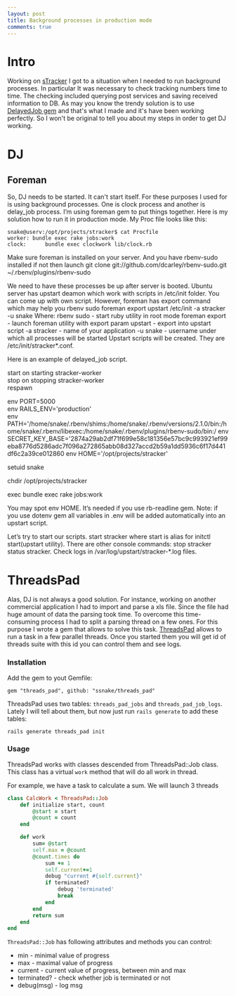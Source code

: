 ```yaml
---
layout: post
title: Background processes in production mode
comments: true
---
```


Intro
========

Working on [sTracker](//stracker.cc) I got to a situation when I needed to run background processes. In particular It was necessary to check tracking numbers time to time. The checking included querying post services and saving received information to DB.
As may you know the trendy solution is to use [DelayedJob gem](https://github.com/collectiveidea/delayed_job) and that's what I made and it's have been working perfectly. So I won't be original to tell you about my steps in order to get DJ working.

DJ
==
## Foreman

So, DJ needs to be started. It can't start itself. For these purposes I used for
 is using background processes. One is clock process and another is delay_job process. I’m using foreman gem to put things together. Here is my solution how to run it in production mode.
My Proc file looks like this:
```
snake@userv:/opt/projects/stracker$ cat Procfile 
worker:	bundle exec rake jobs:work
clock:		bundle exec clockwork lib/clock.rb
```

Make sure foreman is installed on your server. And you have rbenv-sudo installed if not then launch 
git clone git://github.com/dcarley/rbenv-sudo.git ~/.rbenv/plugins/rbenv-sudo

We need to have these processes be up after server is booted. Ubuntu server has upstart deamon which work with scripts in /etc/init folder. You can come up with own script. However, foreman has export command which may help you
rbenv sudo foreman export upstart /etc/init -a stracker -u snake
Where: 
rbenv sudo  - start ruby utility in root mode
foreman export - launch foreman utility with export param
upstart - export into upstart script
-a stracker - name of your application
-u snake - username under which all processes will  be started
Upstart scripts will be created. They are /etc/init/stracker*.conf.


Here is an example of delayed_job script. 

start on starting stracker-worker                                                                                                              
stop on stopping stracker-worker                                                                                                               
respawn                                                                                                                                        
                                                                                                                                               
env PORT=5000                                                                                                                                  
env RAILS_ENV='production'                                                                                                                     
env PATH='/home/snake/.rbenv/shims:/home/snake/.rbenv/versions/2.1.0/bin:/home/snake/.rbenv/libexec:/home/snake/.rbenv/plugins/rbenv-sudo/bin:/
env SECRET_KEY_BASE='2874a29ab2df71f699e58c181356e57bc9c993921ef99eba8776d5286adc7f096a272865abb08d327accd2b59a1dd5936c6f17d441df6c2a39ce012860
env HOME='/opt/projects/stracker'                                                                                                              
                                                                                                                                               
setuid snake                                                                                                                                   
                                                                                                                                               
chdir /opt/projects/stracker                                                                                                                   
                                                                                                                                               
exec bundle exec rake jobs:work 

You may spot env HOME. It’s needed if you use rb-readline gem.
Note: if you use dotenv gem all variables in .env will be added automatically into an upstart script. 

Let’s try to start our scripts. 
	start stracker
where start is alias for initctl start(upstart utility). There are other console commands:
 stop stracker
 status stracker. 
Check logs in /var/log/upstart/stracker-*.log files.


ThreadsPad
==========

Alas, DJ is not always a good solution. For instance, working on another commercial application I had to import and parse a xls file. Since the file had huge amount of data the parsing took time. To overcome this time-consuming process I had to split a parsing thread on a few ones. For this purpose I wrote a gem that allows to solve this task. [ThreadsPad](https://github.com/ssnake/threads_pad) allows to run a task in a few parallel threads. Once you started them you will get id of threads suite with this id you can control them and see logs. 


### Installation

Add the gem to yout Gemfile:

```
gem "threads_pad", github: "ssnake/threads_pad"
````

ThreadsPad uses two tables: `threads_pad_jobs` and `threads_pad_job_logs`. Lately I will tell about them, but now just run `rails generate` to add these tables:

```
rails generate threads_pad init
```

### Usage

 ThreadsPad works with classes descended from ThreadsPad::Job class. This class has a virtual `work` method that will do all work in thread.
 
 For example, we have a task to calculate a sum. We will launch 3 threads


```ruby
class CalcWork < ThreadsPad::Job
	def initialize start, count
		@start = start
		@count = count
	end

	def work 
		sum= @start
		self.max = @count
		@count.times do 
			sum += 1
			self.current+=1
			debug "current #{self.current}"
			if terminated?
				debug 'terminated'
				break
			end
		end
		return sum
	end
end
```

`ThreadsPad::Job` has following attributes and methods you can control:

* min - minimal value of progress
* max - maximal value of progress
* current - current value of progress, between min and max
* terminated? - check whether job is terminated or not
* debug(msg) - log msg


